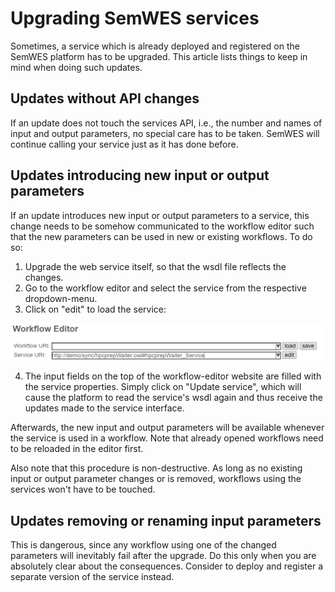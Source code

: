 # Upgrading SemWES services
Sometimes, a service which is already deployed and registered on the SemWES
platform has to be upgraded. This article lists things to keep in mind when 
doing such updates.

## Updates without API changes
If an update does not touch the services API, i.e., the number and names of
input and output parameters, no special care has to be taken. SemWES will
continue calling your service just as it has done before.

## Updates introducing new input or output parameters
If an update introduces new input or output parameters to a service, this change
needs to be somehow communicated to the workflow editor such that the new
parameters can be used in new or existing workflows. To do so: 
1. Upgrade the web service itself, so that the wsdl file reflects the changes.
2. Go to the workflow editor and select the service from the respective dropdown-menu.
3. Click on "edit" to load the service:

  <img src="img_workflows/service_editing.png"
   alt="After selecting it from the dropdown menu a service can be edited"/>

4. The input fields on the top of the workflow-editor website are filled with
   the service properties. Simply click on "Update service", which will cause
   the platform to read the service's wsdl again and thus receive the updates
   made to the service interface.

Afterwards, the new input and output parameters will be available whenever the
service is used in a workflow. Note that already opened workflows need to be
reloaded in the editor first.

Also note that this procedure is non-destructive. As long as no existing input
or output parameter changes or is removed, workflows using the services won't
have to be touched.

## Updates removing or renaming input parameters
This is dangerous, since any workflow using one of the changed parameters will
inevitably fail after the upgrade. Do this only when you are absolutely clear
about the consequences. Consider to deploy and register a separate version of
the service instead.